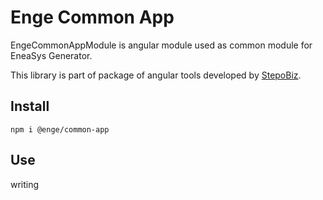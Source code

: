 # Enge Common App

EngeCommonAppModule is angular module used as common module for EneaSys Generator.

This library is part of package of angular tools developed by [StepoBiz](https://stepo.biz).

## Install

```
npm i @enge/common-app
```

## Use

writing